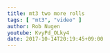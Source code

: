 ```yaml
---
title: mt3 two more rolls
tags: [ "mt3", "video" ]
author: Rob Nugen
youtube: KvyPd_OLky4
date: 2017-10-14T20:19:45+09:00
---
```


